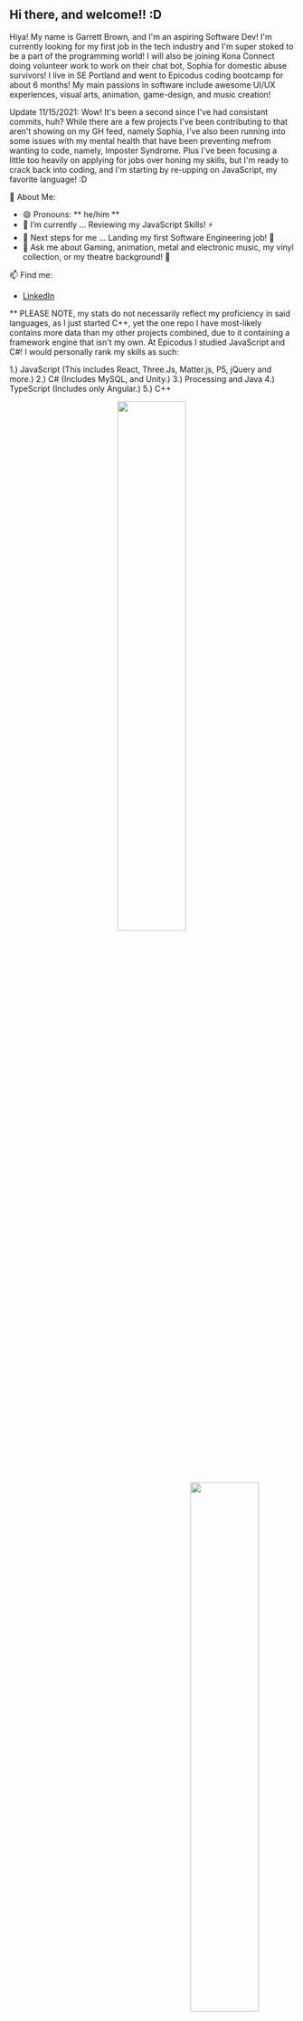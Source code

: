  <div>  
  <h2>Hi there, and welcome!! :D </h2>
  <p>
  </p>
</div>

Hiya! My name is Garrett Brown, and I'm an aspiring Software Dev! I'm currently looking for my first job in the tech industry and I'm super stoked to be a part of the programming world! I will also be joining Kona Connect doing volunteer work to work on their chat bot, Sophia for domestic abuse survivors! I live in SE Portland and went to Epicodus coding bootcamp for about 6 months! My main passions in software include awesome UI/UX experiences, visual arts, animation, game-design, and music creation!

Update 11/15/2021: Wow! It's been a second since I've had consistant commits, huh? While there are a few projects I've been contributing to that aren't showing on my GH feed, namely Sophia, I've also been running into some issues with my mental health that have been preventing mefrom wanting to code, namely, Imposter Syndrome. Plus I've been focusing a little too heavily on applying for jobs over honing my skills, but I'm ready to crack back into coding, and I'm starting by re-upping on JavaScript, my favorite language! :D

📃 About Me:
- 😄 Pronouns: ** he/him **
- 🌱 I’m currently ...  Reviewing my JavaScript Skills!  ⚡ 
- 👣 Next steps for me ... Landing my first Software Engineering job! 🦾
- 💬 Ask me about Gaming, animation, metal and electronic music, my vinyl collection, or my theatre background! 🍹 

📫 Find me: 
- <a href=https://www.linkedin.com/in/garrett-brown-d/>LinkedIn</a>

** PLEASE NOTE, my stats do not necessarily reflect my proficiency in said languages, as I just started C++, yet the one repo I have most-likely contains more data than my other projects combined, due to it containing a framework engine that isn't my own. At Epicodus I studied JavaScript and C#! I would personally rank my skills as such:

1.) JavaScript (This includes React, Three.Js, Matter.js, P5, jQuery and more.)
2.) C# (Includes MySQL, and Unity.)
3.) Processing and Java
4.) TypeScript (Includes only Angular.)
5.) C++

<div align="center">
 
 <img style="display:inline-block" src="https://github-readme-stats.vercel.app/api/?username=garrettbrown-dev&show_icons=true&theme=algolia&hide_border=true" width="49%"/>
 <br/>
 <img style="display:inline-block; float:right" src="https://github-readme-stats.vercel.app/api/top-langs/?username=garrettbrown-dev&show_icons=true&theme=algolia&layout=compact&hide_border=true&hide=smalltalk" width="49%"/>
 
</div>
